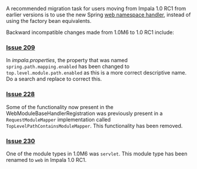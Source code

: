 A recommended migration task for users moving from Impala 1.0 RC1 from earlier versions is to use the
new Spring [web namespace handler](WebNamespaceHandler.md), instead of using the factory bean equivalents.

Backward incompatible changes made from 1.0M6 to 1.0 RC1 include:

### [Issue 209](https://code.google.com/p/impala/issues/detail?id=209) ###

In _impala.properties_, the property that was named `spring.path.mapping.enabled` has been changed to `top.level.module.path.enabled`
as this is a more correct descriptive name. Do a search and replace to correct this.

### [Issue 228](https://code.google.com/p/impala/issues/detail?id=228) ###

Some of the functionality now present in the WebModuleBaseHandlerRegistration was previously present in a `RequestModuleMapper` implementation
called `TopLevelPathContainsModuleMapper`. This functionality has been removed.

### [Issue 230](https://code.google.com/p/impala/issues/detail?id=230) ###

One of the module types in 1.0M6 was `servlet`. This module type has been renamed to `web` in Impala 1.0 RC1.